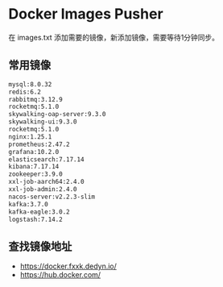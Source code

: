 # Docker Images Pusher

在 images.txt 添加需要的镜像，新添加镜像，需要等待1分钟同步。

## 常用镜像
```bash
mysql:8.0.32
redis:6.2
rabbitmq:3.12.9
rocketmq:5.1.0
skywalking-oap-server:9.3.0
skywalking-ui:9.3.0
rocketmq:5.1.0
nginx:1.25.1
prometheus:2.47.2
grafana:10.2.0
elasticsearch:7.17.14
kibana:7.17.14
zookeeper:3.9.0
xxl-job-aarch64:2.4.0
xxl-job-admin:2.4.0
nacos-server:v2.2.3-slim
kafka:3.7.0
kafka-eagle:3.0.2
logstash:7.14.2

```

## 查找镜像地址

- https://docker.fxxk.dedyn.io/
- https://hub.docker.com/ 
